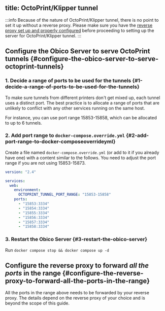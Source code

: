 title: OctoPrint/Klipper tunnel
---

:::info
Because of the nature of OctoPrint/Klipper tunnel, there is no point to set it up without a reverse proxy. Please make sure you have the [reverse proxy set up and properly configured](./advanced/reverse-proxy.md) before proceeding to setting up the server for OctoPrint/Klipper tunnel.
:::

## Configure the Obico Server to serve OctoPrint tunnels {#configure-the-obico-server-to-serve-octoprint-tunnels}

### 1. Decide a range of ports to be used for the tunnels {#1-decide-a-range-of-ports-to-be-used-for-the-tunnels}

To make sure tunnels from different printers don't get mixed up, each tunnel uses a distinct port. The best practice is to allocate a range of ports that are unlikely to conflict with any other services running on the same host.

For instance, you can use port range 15853-15858, which can be allocated to up to 6 tunnels.

### 2. Add port range to `docker-compose.override.yml` {#2-add-port-range-to-docker-composeoverrideyml}

Create a file named `docker-compose.override.yml` (or add to it if you already have one) with a content similar to the follows. You need to adjust the port range if you are not using 15853-15873.

```yaml
version: "2.4"

services:
  web:
    environment:
      OCTOPRINT_TUNNEL_PORT_RANGE: "15853-15858"
    ports:
      - "15853:3334"
      - "15854:3334"
      - "15855:3334"
      - "15856:3334"
      - "15857:3334"
      - "15858:3334"
```

### 3. Restart the Obico Server {#3-restart-the-obico-server}

Run `docker compose stop && docker compose up -d`

## Configure the reverse proxy to forward _all the ports_ in the range {#configure-the-reverse-proxy-to-forward-all-the-ports-in-the-range}

All the ports in the range above needs to be forwarded by your reverse proxy. The details depend on the reverse proxy of your choice and is beyond the scope of this guide.

